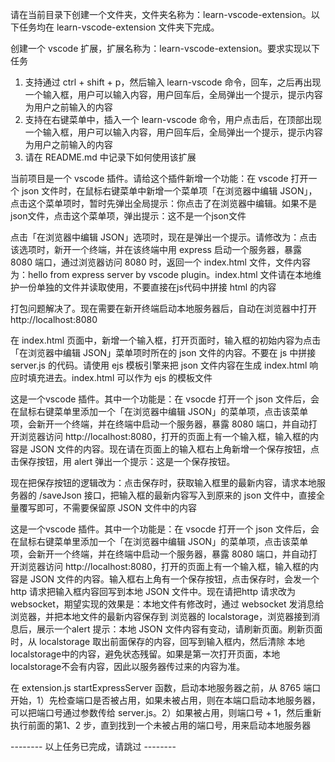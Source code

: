 请在当前目录下创建一个文件夹，文件夹名称为：learn-vscode-extension。以下任务均在 learn-vscode-extension 文件夹下完成。

创建一个 vscode 扩展，扩展名称为：learn-vscode-extension。要求实现以下任务

1. 支持通过 ctrl + shift + p，然后输入 learn-vscode 命令，回车，之后再出现一个输入框，用户可以输入内容，用户回车后，全局弹出一个提示，提示内容为用户之前输入的内容
2. 支持在右键菜单中，插入一个 learn-vscode 命令，用户点击后，在顶部出现一个输入框，用户可以输入内容，用户回车后，全局弹出一个提示，提示内容为用户之前输入的内容
3. 请在 README.md 中记录下如何使用该扩展

当前项目是一个 vscode 插件。请给这个插件新增一个功能：在 vscode 打开一个 json 文件时，在鼠标右键菜单中新增一个菜单项「在浏览器中编辑 JSON」，点击这个菜单项时，暂时先弹出全局提示：你点击了在浏览器中编辑。如果不是json文件，点击这个菜单项，弹出提示：这不是一个json文件

点击「在浏览器中编辑 JSON」选项时，现在是弹出一个提示。请修改为：点击该选项时，新开一个终端，并在该终端中用 express 启动一个服务器，暴露 8080 端口，通过浏览器访问 8080 时，返回一个 index.html 文件，文件内容为：hello from express server by vscode plugin。index.html 文件请在本地维护一份单独的文件并读取使用，不要直接在js代码中拼接 html 的内容

打包问题解决了。现在需要在新开终端启动本地服务器后，自动在浏览器中打开 http://localhost:8080

在 index.html 页面中，新增一个输入框，打开页面时，输入框的初始内容为点击「在浏览器中编辑 JSON」菜单项时所在的 json 文件的内容。不要在 js 中拼接 server.js 的代码。请使用 ejs 模板引擎来把 json 文件内容在生成 index.html 响应时填充进去。index.html 可以作为 ejs 的模板文件

这是一个vscode 插件。其中一个功能是：在 vsocde 打开一个 json 文件后，会在鼠标右键菜单里添加一个「在浏览器中编辑 JSON」的菜单项，点击该菜单项，会新开一个终端，并在终端中启动一个服务器，暴露 8080 端口，并自动打开浏览器访问 http://localhost:8080，打开的页面上有一个输入框，输入框的内容是 JSON 文件的内容。现在请在页面上的输入框右上角新增一个保存按钮，点击保存按钮，用 alert 弹出一个提示：这是一个保存按钮。

现在把保存按钮的逻辑改为：点击保存时，获取输入框里的最新内容，请求本地服务器的 /saveJson 接口，把输入框的最新内容写入到原来的 json 文件中，直接全量覆写即可，不需要保留原 JSON 文件中的内容

这是一个vscode 插件。其中一个功能是：在 vsocde 打开一个 json 文件后，会在鼠标右键菜单里添加一个「在浏览器中编辑 JSON」的菜单项，点击该菜单项，会新开一个终端，并在终端中启动一个服务器，暴露 8080 端口，并自动打开浏览器访问 http://localhost:8080，打开的页面上有一个输入框，输入框的内容是 JSON 文件的内容。输入框右上角有一个保存按钮，点击保存时，会发一个http 请求把输入框内容回写到本地 JSON 文件中。现在请把http 请求改为 websocket，期望实现的效果是：本地文件有修改时，通过 websocket 发消息给浏览器，并把本地文件的最新内容保存到 浏览器的 localstorage，浏览器接到消息后，展示一个alert 提示：本地 JSON 文件内容有变动，请刷新页面。刷新页面时，从 localstorage 取出前面保存的内容，回写到输入框内，然后清除 本地localstorage中的内容，避免状态残留。如果是第一次打开页面，本地localstorage不会有内容，因此以服务器传过来的内容为准。

在 extension.js startExpressServer 函数，启动本地服务器之前，从 8765 端口开始，1）先检查端口是否被占用，如果未被占用，则在本端口启动本地服务器，可以把端口号通过参数传给 server.js。2）如果被占用，则端口号 + 1，然后重新执行前面的第1、2 步，直到找到一个未被占用的端口号，用来启动本地服务器

-------- 以上任务已完成，请跳过 --------

